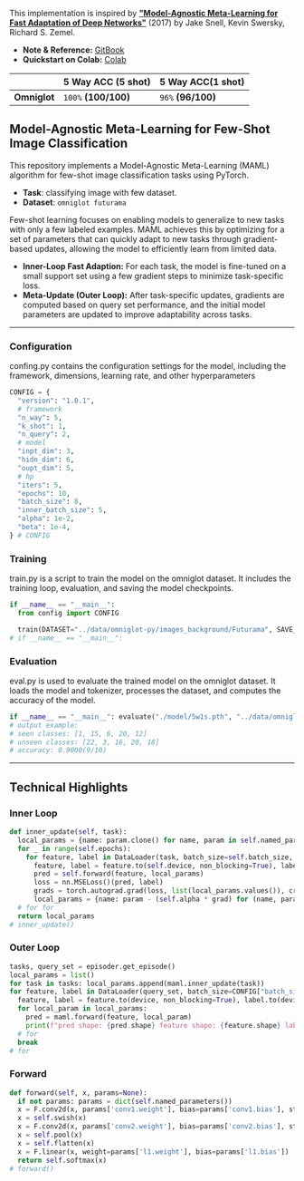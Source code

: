 This implementation is inspired by [**"Model-Agnostic Meta-Learning for Fast Adaptation of Deep Networks"**](https://arxiv.org/abs/1703.05175) (2017) by Jake Snell, Kevin Swersky, Richard S. Zemel.
* **Note & Reference:** [GitBook](https://lif31up.gitbook.io/lif31up/few-shot-learning/model-agnostic-meta-learning-for-fast-adaptation-of-deep-networks)
* **Quickstart on Colab:** [Colab]()

|            | 5 Way ACC (5 shot) | 5 Way ACC(1 shot) |
|------------|--------------------|------------------|
|**Omniglot**|`100%` **(100/100)**|`96%` **(96/100)**|

## Model-Agnostic Meta-Learning for Few-Shot Image Classification
This repository implements a Model-Agnostic Meta-Learning (MAML) algorithm for few-shot image classification tasks using PyTorch.

* **Task**: classifying image with few dataset.
* **Dataset**: `omniglot futurama`

Few-shot learning focuses on enabling models to generalize to new tasks with only a few labeled examples. MAML achieves this by optimizing for a set of parameters that can quickly adapt to new tasks through gradient-based updates, allowing the model to efficiently learn from limited data.

* **Inner-Loop Fast Adaption:** For each task, the model is fine-tuned on a small support set using a few gradient steps to minimize task-specific loss.
* **Meta-Update (Outer Loop):** After task-specific updates, gradients are computed based on query set performance, and the initial model parameters are updated to improve adaptability across tasks.

---
### Configuration
confing.py contains the configuration settings for the model, including the framework, dimensions, learning rate, and other hyperparameters
```python
CONFIG = {
  "version": "1.0.1",
  # framework
  "n_way": 5,
  "k_shot": 1,
  "n_query": 2,
  # model
  "inpt_dim": 3,
  "hidn_dim": 6,
  "oupt_dim": 5,
  # hp
  "iters": 5,
  "epochs": 10,
  "batch_size": 8,
  "inner_batch_size": 5,
  "alpha": 1e-2,
  "beta": 1e-4,
} # CONFIG
```
### Training
train.py is a script to train the model on the omniglot dataset. It includes the training loop, evaluation, and saving the model checkpoints.
```python
if __name__ == "__main__":
  from config import CONFIG

  train(DATASET="../data/omniglot-py/images_background/Futurama", SAVE_TO="./model/5w1s", config=CONFIG)
# if __name__ == "__main__":
```
### Evaluation
eval.py is used to evaluate the trained model on the omniglot dataset. It loads the model and tokenizer, processes the dataset, and computes the accuracy of the model.
```python
if __name__ == "__main__": evaluate("./model/5w1s.pth", "../data/omniglot-py/images_background/Futurama")
# output example:
# seen classes: [1, 15, 6, 20, 12]
# unseen classes: [22, 3, 16, 20, 18]
# accuracy: 0.9000(9/10)
```
---
## Technical Highlights


### Inner Loop
```python
def inner_update(self, task):
  local_params = {name: param.clone() for name, param in self.named_parameters()}
  for _ in range(self.epochs):
    for feature, label in DataLoader(task, batch_size=self.batch_size, shuffle=True, num_workers=4, pin_memory=True):
      feature, label = feature.to(self.device, non_blocking=True), label.to(self.device, non_blocking=True)
      pred = self.forward(feature, local_params)
      loss = nn.MSELoss()(pred, label)
      grads = torch.autograd.grad(loss, list(local_params.values()), create_graph=True)
      local_params = {name: param - (self.alpha * grad) for (name, param), grad in zip(local_params.items(), grads)}
  # for for
  return local_params
# inner_update()
```
### Outer Loop


```python
tasks, query_set = episoder.get_episode()
local_params = list()
for task in tasks: local_params.append(maml.inner_update(task))
for feature, label in DataLoader(query_set, batch_size=CONFIG["batch_size"], shuffle=True, pin_memory=True, num_workers=4):
  feature, label = feature.to(device, non_blocking=True), label.to(device, non_blocking=True)
  for local_param in local_params:
    pred = maml.forward(feature, local_param)
    print(f"pred shape: {pred.shape} feature shape: {feature.shape} label shape: {label.shape}")
  # for
  break
# for
```

### Forward
```python
def forward(self, x, params=None):
  if not params: params = dict(self.named_parameters())
  x = F.conv2d(x, params['conv1.weight'], bias=params['conv1.bias'], stride=1, padding=1)
  x = self.swish(x)
  x = F.conv2d(x, params['conv2.weight'], bias=params['conv2.bias'], stride=1, padding=1)
  x = self.pool(x)
  x = self.flatten(x)
  x = F.linear(x, weight=params['l1.weight'], bias=params['l1.bias'])
  return self.softmax(x)
# forward()
```
